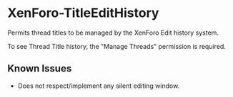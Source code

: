 # XenForo-TitleEditHistory

Permits thread titles to be managed by the XenForo Edit history system.

To see Thread Title history, the "Manage Threads" permission is required.

## Known Issues
- Does not respect/implement any silent editing window.

